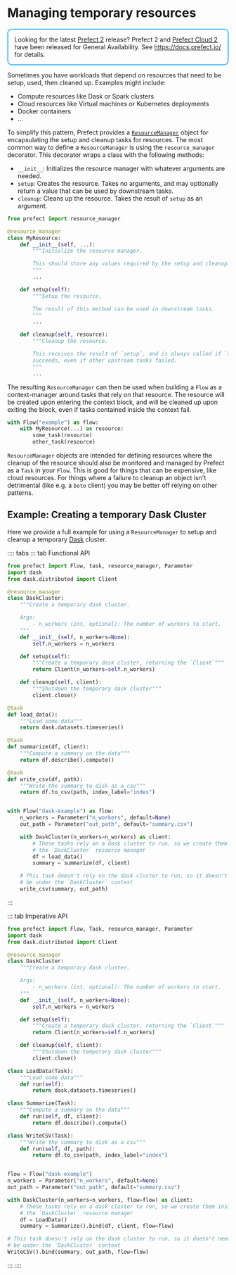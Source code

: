 # Managing temporary resources

<div style="border: 2px solid #27b1ff; border-radius: 10px; padding: 1em;">
Looking for the latest <a href="https://docs.prefect.io/">Prefect 2</a> release? Prefect 2 and <a href="https://app.prefect.cloud">Prefect Cloud 2</a> have been released for General Availability. See <a href="https://docs.prefect.io/">https://docs.prefect.io/</a> for details.
</div>

Sometimes you have workloads that depend on resources that need to be setup,
used, then cleaned up. Examples might include:

- Compute resources like Dask or Spark clusters
- Cloud resources like Virtual machines or Kubernetes deployments
- Docker containers
- ...

To simplify this pattern, Prefect provides a
[`ResourceManager`](/api/latest/tasks/resources.html) object for
encapsulating the setup and cleanup tasks for resources. The most common way
to define a `ResourceManager` is using the `resource_manager` decorator. This
decorator wraps a class with the following methods:

- `__init__`:  Initializes the resource manager with whatever arguments are needed.
- `setup`: Creates the resource. Takes no arguments, and may optionally
  return a value that can be used by downstream tasks.
- `cleanup`: Cleans up the resource. Takes the result of `setup` as an argument.

```python
from prefect import resource_manager

@resource_manager
class MyResource:
    def __init__(self, ...):
        """Initialize the resource manager.

        This should store any values required by the setup and cleanup steps.
        """
        ...

    def setup(self):
        """Setup the resource.

        The result of this method can be used in downstream tasks.
        """
        ...

    def cleanup(self, resource):
        """Cleanup the resource.

        This receives the result of `setup`, and is always called if `setup`
        succeeds, even if other upstream tasks failed.
        """
        ...
```

The resulting `ResourceManager` can then be used when building a `Flow` as a
context-manager around tasks that rely on that resource. The resource will be
created upon entering the context block, and will be cleaned up upon exiting
the block, even if tasks contained inside the context fail.

```python
with Flow("example") as flow:
    with MyResource(...) as resource:
        some_task(resource)
        other_task(resource)
```

`ResourceManager` objects are intended for defining resources where the cleanup
of the resource should also be monitored and managed by Prefect as a `Task` in
your `Flow`. This is good for things that can be expensive, like cloud
resources. For things where a failure to cleanup an object isn't detrimental
(like e.g. a `boto` client) you may be better off relying on other patterns.

## Example: Creating a temporary Dask Cluster

Here we provide a full example for using a `ResourceManager` to setup and
cleanup a temporary [Dask](https://dask.org) cluster.

:::: tabs
::: tab Functional API
```python
from prefect import Flow, task, resource_manager, Parameter
import dask
from dask.distributed import Client

@resource_manager
class DaskCluster:
    """Create a temporary dask cluster.

    Args:
        - n_workers (int, optional): The number of workers to start.
    """
    def __init__(self, n_workers=None):
        self.n_workers = n_workers

    def setup(self):
        """Create a temporary dask cluster, returning the `Client`"""
        return Client(n_workers=self.n_workers)

    def cleanup(self, client):
        """Shutdown the temporary dask cluster"""
        client.close()

@task
def load_data():
    """Load some data"""
    return dask.datasets.timeseries()

@task
def summarize(df, client):
    """Compute a summary on the data"""
    return df.describe().compute()

@task
def write_csv(df, path):
    """Write the summary to disk as a csv"""
    return df.to_csv(path, index_label="index")


with Flow("dask-example") as flow:
    n_workers = Parameter("n_workers", default=None)
    out_path = Parameter("out_path", default="summary.csv")

    with DaskCluster(n_workers=n_workers) as client:
        # These tasks rely on a dask cluster to run, so we create them inside
        # the `DaskCluster` resource manager
        df = load_data()
        summary = summarize(df, client)

    # This task doesn't rely on the dask cluster to run, so it doesn't need to
    # be under the `DaskCluster` context
    write_csv(summary, out_path)
```
:::

::: tab Imperative API
```python
from prefect import Flow, Task, resource_manager, Parameter
import dask
from dask.distributed import Client

@resource_manager
class DaskCluster:
    """Create a temporary dask cluster.

    Args:
        - n_workers (int, optional): The number of workers to start.
    """
    def __init__(self, n_workers=None):
        self.n_workers = n_workers

    def setup(self):
        """Create a temporary dask cluster, returning the `Client`"""
        return Client(n_workers=self.n_workers)

    def cleanup(self, client):
        """Shutdown the temporary dask cluster"""
        client.close()

class LoadData(Task):
    """Load some data"""
    def run(self):
        return dask.datasets.timeseries()

class Summarize(Task):
    """Compute a summary on the data"""
    def run(self, df, client):
        return df.describe().compute()

class WriteCSV(Task):
    """Write the summary to disk as a csv"""
    def run(self, df, path):
        return df.to_csv(path, index_label="index")


flow = Flow("dask-example")
n_workers = Parameter("n_workers", default=None)
out_path = Parameter("out_path", default="summary.csv")

with DaskCluster(n_workers=n_workers, flow=flow) as client:
    # These tasks rely on a dask cluster to run, so we create them inside
    # the `DaskCluster` resource manager
    df = LoadData()
    summary = Summarize().bind(df, client, flow=flow)

# This task doesn't rely on the dask cluster to run, so it doesn't need to
# be under the `DaskCluster` context
WriteCSV().bind(summary, out_path, flow=flow)
```
:::
::::
